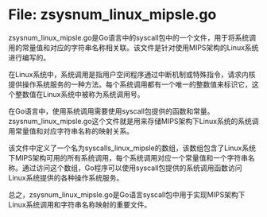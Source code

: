 # File: zsysnum_linux_mipsle.go

zsysnum_linux_mipsle.go是Go语言中的syscall包中的一个文件，用于将系统调用的常量值和对应的字符串名称相关联。该文件是针对使用MIPS架构的Linux系统进行编写的。

在Linux系统中，系统调用是指用户空间程序通过中断机制或特殊指令，请求内核提供操作系统服务的一种方法。每个系统调用都有一个唯一的整数值来标识它，这个整数值在Linux系统中被称为系统调用号。

在Go语言中，使用系统调用需要使用syscall包提供的函数和常量。zsysnum_linux_mipsle.go这个文件就是用来存储MIPS架构下Linux系统的系统调用常量值和对应字符串名称的映射关系。

该文件中定义了一个名为syscalls_linux_mipsle的数组，该数组包含了Linux系统下MIPS架构可用的所有系统调用，每个系统调用对应一个常量值和一个字符串名称。通过访问这个数组，Go程序可以使用syscall包提供的系统调用函数访问Linux系统提供的各种操作系统服务。

总之，zsysnum_linux_mipsle.go是Go语言syscall包中用于实现MIPS架构下Linux系统调用和字符串名称映射的重要文件。

